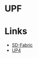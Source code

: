 # UPF 

# Links

- [SD-Fabric](https://github.com/opennetworkinglab/sdfabric-tutorial)
- [UP4](https://github.com/omec-project/up4)


